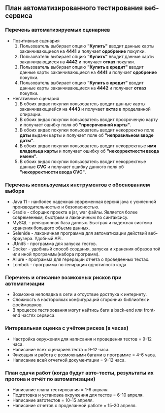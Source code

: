 ## План автоматизированного тестирования веб-сервиса

### Перечень автоматизируемых сценариев
* Позитивные сценария
    1. Пользователь выбирает опцию **"Купить"** вводит данные карты заканчивающиеся на **4441** и получает **одобрение** покупки.
    1. Пользователь выбирает опцию **"Купить"** вводит данные карты заканчивающиеся на **4442** и получает **отказ** покупки.
    1. Пользователь выбирает опцию **"Купить в кредит"** вводит данные карты заканчивающиеся на **4441** и получает **одобрение** покупки.
    1. Пользователь выбирает опцию **"Купить в кредит"** вводит данные карты заканчивающиеся на **4442** и получает **отказ** покупки.
* Негативные сценария
    1. В обоих видах покупки пользователь вводит данные карты заканчивающиейся на **4443** и получает **октаз** в проделанной опирации.
    1. В обоих видах покупки пользователь вводит просроченую карту и получает ошибку поля об **"просроченной карты"**.
    1. В обоих видах покупки пользователь вводит некорректно поле **даты** выдачи карты и получает поле об **"неправильном вводе даты"**.
    1. В обоих видах покупки пользователь вводит некорректные **имя владельца карты** и получает ошибку об **"некорректности ввода имени"**.
    1. В обоих видах покупки пользователь вводит некорректные данные **CVC** и получает ошибку данного поля об **"некорректности ввода CVC"**.
    
### Перечень используемых инструментов с обоснованием выбора
   * Java 11 - наиболее надежная своременная версия java c усиленной производительностью и безопасностью.
   * Gradle - сборщик проекта в jar, war файлы. Является более современным, быстрым и лаконичным по синтаксису.
   * MySQL - реляционная база данных. Быстрая и надежная система хранения большого объема данных.
   * Selenide - лаконичная программа для автоматизации действий веб-браузера. Удобный API.
   * JUnit5 - программа для запуска тестов.
   * Docker - удобнаый способ создания, запуска и хранения образов той или иной программы(набора программ).
   * Allure - программа для герерации отчета о проведенных тестах. 
   * Lombok - программа по генирации однотипного кода. 

### Перечень и описание возможных рисков при автоматизации
   * Возможна неполадка в сети и отсуствие достпука к интернету.
   * Сложность в насторойках конфигураций сторонних библиотек и фреймворков.
   * В процессе тестирования могут найтись баги в back-end или front-end частях сервиса.

### Интервальная оценка с учётом рисков (в часах)
   * Настройка окружения для написания и проведения тестов = 9-12 часа.
   * Написание всех сценариев теста = 9-12 часа.
   * Фиксация и работа с возможными багами в программе = 4-6 часа.
   * Написание всей отчетной документации = 9-12 часа.


### План сдачи работ (когда будут авто-тесты, результаты их прогона и отчёт по автоматизации)
  * Написание плана тестирования = 1-6 апряля.
  * Подготовка и установка окружения для тестов = 6-10 апреля.
  * Написание автотестов = 10-15 апреля.
  * Написание отчетов о проделанной работе = 15-20 апреля.
